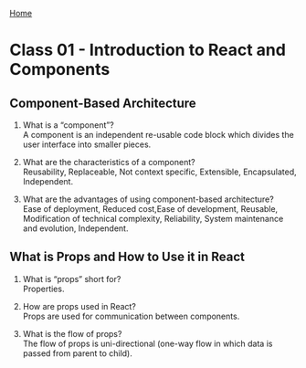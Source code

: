 [Home](/README.md)

# Class 01 - Introduction to React and Components

## Component-Based Architecture

1. What is a “component”?  
    A component is an independent re-usable code block which divides the user interface into smaller pieces.

2. What are the characteristics of a component?  
    Reusability, Replaceable, Not context specific, Extensible, Encapsulated, Independent.

3. What are the advantages of using component-based architecture?  
    Ease of deployment, Reduced cost,Ease of development, Reusable, Modification of technical complexity, Reliability, System maintenance and evolution, Independent.

## What is Props and How to Use it in React

1. What is “props” short for?  
    Properties.

2. How are props used in React?  
    Props are used for communication between components.

3. What is the flow of props?  
    The flow of props is uni-directional (one-way flow in which data is passed from parent to child).
